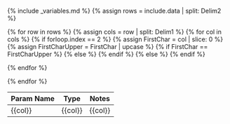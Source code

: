 {% include _variables.md %}
{% assign rows = include.data | split: Delim2 %}
<table class="table" markdown="0">
<thead>
<tr>
<th>Param Name</th>
<th>Type</th>
<th>Notes</th>
</tr>
</thead>
<tbody>
{% for row in rows %}
  <tr>
  {% assign cols = row | split: Delim1 %}
  {% for col in cols %}
  {% if forloop.index == 2 %}
  {% assign FirstChar = col | slice: 0 %}
  {% assign FirstCharUpper = FirstChar | upcase %}
  {% if FirstChar == FirstCharUpper %}
  <td class="text-teal font-weight-bold">  
  {{col}}
  </td>
  {% else %}
  <td class="text-primary font-weight-bold">
  {{col}}
  </td>
  {% endif %}
  {% else %}
  <td>
  {{col}}
  </td>
  {% endif %}
  
{% endfor %}
  </tr>
{% endfor %}

</tbody>
</table>